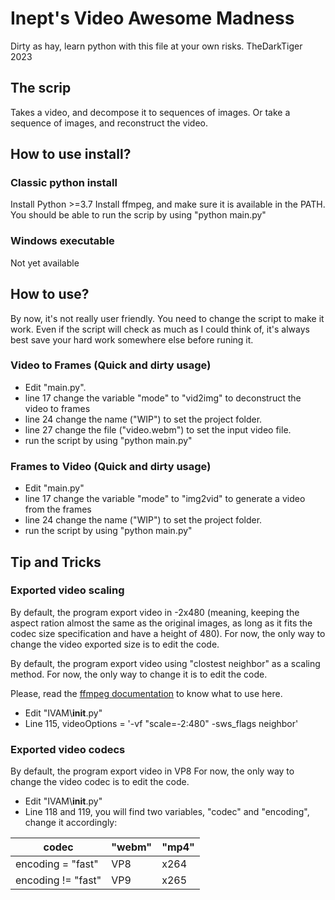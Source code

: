 # Inept's Video Awesome Madness
Dirty as hay, learn python with this file at your own risks.
TheDarkTiger 2023


## The scrip
Takes a video, and decompose it to sequences of images.
Or take a sequence of images, and reconstruct the video.

## How to use install?

### Classic python install
Install Python >=3.7
Install ffmpeg, and make sure it is available in the PATH.
You should be able to run the scrip by using "python main.py"

### Windows executable
Not yet available


## How to use?

By now, it's not really user friendly.
You need to change the script to make it work.
Even if the script will check as much as I could think of, it's always best save your hard work somewhere else before runing it.

### Video to Frames (Quick and dirty usage)

* Edit "main.py".
* line 17 change the variable "mode" to "vid2img" to deconstruct the video to frames
* line 24 change the name ("WIP") to set the project folder.
* line 27 change the file ("video.webm") to set the input video file.
* run the script by using "python main.py"

### Frames to Video (Quick and dirty usage)

* Edit "main.py"
* line 17 change the variable "mode" to "img2vid" to generate a video from the frames
* line 24 change the name ("WIP") to set the project folder.
* run the script by using "python main.py"


## Tip and Tricks

### Exported video scaling

By default, the program export video in -2x480 (meaning, keeping the aspect ration almost the same as the original images, as long as it fits the codec size specification and have a height of 480).
For now, the only way to change the video exported size is to edit the code.

By default, the program export video using "clostest neighbor" as a scaling method.
For now, the only way to change it is to edit the code.

Please, read the [ffmpeg documentation](https://ffmpeg.org/ffmpeg-filters.html#scale-1) to know what to use here. 

* Edit "IVAM\\__init__.py"
* Line 115, videoOptions = '-vf "scale=-2:480" -sws_flags neighbor'

### Exported video codecs

By default, the program export video in VP8
For now, the only way to change the video codec is to edit the code.

* Edit "IVAM\\__init__.py"
* Line 118 and 119, you will find two variables, "codec" and "encoding", change it accordingly:

| codec | "webm" | "mp4" |
| --- | --- | --- |
| encoding = "fast" | VP8 | x264 |
| encoding != "fast" | VP9 | x265 |
